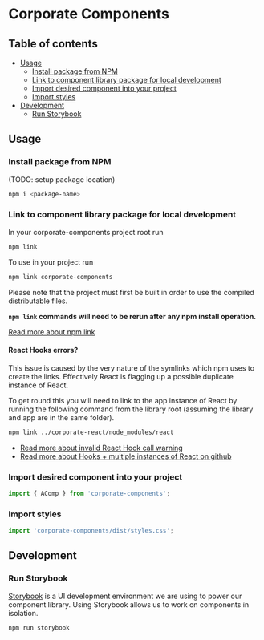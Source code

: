 # Corporate Components

## Table of contents

- [Usage](#usage)
  - [Install package from NPM](#install-package-from-npm)
  - [Link to component library package for local development](#link-to-component-library-package-for-local-development)
  - [Import desired component into your project](#import-desired-component-into-your-project)
  - [Import styles](#import-styles)
- [Development](#development)
  - [Run Storybook](#run-storybook)

## Usage

### Install package from NPM

(TODO: setup package location)
```bash
npm i <package-name>
```

### Link to component library package for local development

In your corporate-components project root run

```bash
npm link
```

To use in your project run

```bash
npm link corporate-components
```

Please note that the project must first be built in order to use the compiled distributable files.

**`npm link` commands will need to be rerun after any npm install operation.** 

[Read more about npm link](https://docs.npmjs.com/cli/link)


#### React Hooks errors?

This issue is caused by the very nature of the symlinks which npm uses to create the links. Effectively React is flagging up a possible duplicate instance of React.

To get round this you will need to link to the app instance of React by running the following command from the library root (assuming the library and app are in the same folder).

```bash
npm link ../corporate-react/node_modules/react
``` 

- [Read more about invalid React Hook call warning](https://reactjs.org/warnings/invalid-hook-call-warning.html)
- [Read more about Hooks + multiple instances of React on github](https://github.com/facebook/react/issues/13991)


### Import desired component into your project

```js
import { AComp } from 'corporate-components';
```

### Import styles
 
```js
import 'corporate-components/dist/styles.css';
```

## Development

### Run Storybook

[Storybook](https://storybook.js.org/) is a UI development environment we are using to power our component library. Using Storybook allows us to work on components in isolation.

```bash
npm run storybook
```
